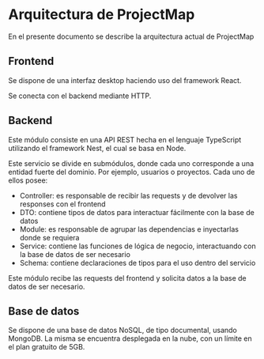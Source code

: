 # Arquitectura de ProjectMap

En el presente documento se describe la arquitectura actual de ProjectMap

## Frontend

Se dispone de una interfaz desktop haciendo uso del framework React.

Se conecta con el backend mediante HTTP.

## Backend

Este módulo consiste en una API REST hecha en el lenguaje TypeScript utilizando el framework Nest, el cual se basa en Node.

Este servicio se divide en submódulos, donde cada uno corresponde a una entidad fuerte del dominio. Por ejemplo, usuarios o proyectos.
Cada uno de ellos posee:

- Controller: es responsable de recibir las requests y de devolver las responses con el frontend
- DTO: contiene tipos de datos para interactuar fácilmente con la base de datos
- Module: es responsable de agrupar las dependencias e inyectarlas donde se requiera
- Service: contiene las funciones de lógica de negocio, interactuando con la base de datos de ser necesario
- Schema: contiene declaraciones de tipos para el uso dentro del servicio

Este módulo recibe las requests del frontend y solicita datos a la base de datos de ser necesario.

## Base de datos

Se dispone de una base de datos NoSQL, de tipo documental, usando MongoDB. La misma se encuentra desplegada en la nube, con un límite en el plan gratuito de 5GB.

